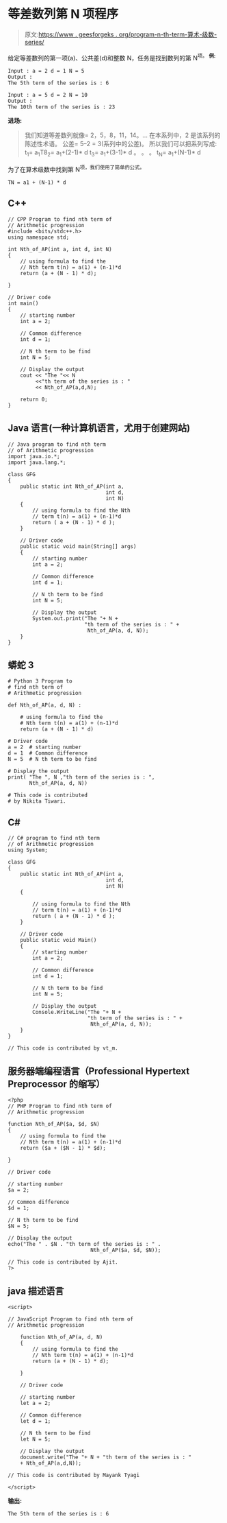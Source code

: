 # 等差数列第 N 项程序

> 原文:[https://www . geesforgeks . org/program-n-th-term-算术-级数-series/](https://www.geeksforgeeks.org/program-n-th-term-arithmetic-progression-series/)

给定等差数列的第一项(a)、公共差(d)和整数 N，任务是找到数列的第 N<sup>项。
**例:**</sup> 

```
Input : a = 2 d = 1 N = 5
Output :
The 5th term of the series is : 6

Input : a = 5 d = 2 N = 10
Output :
The 10th term of the series is : 23
```

**进场:**

> 我们知道等差数列就像= 2，5，8，11，14。…
> 在本系列中，2 是该系列的陈述性术语。
> 公差= 5–2 = 3(系列中的公差)。
> 所以我们可以把系列写成:
> t<sub>1</sub>= a<sub>1</sub>T8<sub>2</sub>= a<sub>1</sub>+(2-1)* d
> t<sub>3</sub>= a<sub>1</sub>+(3-1)* d
> 。
> 。
> 。
> t<sub>N</sub>= a<sub>1</sub>+(N-1)* d

为了在算术级数中找到第 N<sup>项，我们使用了简单的公式。</sup> 

```
TN = a1 + (N-1) * d
```

## C++

```
// CPP Program to find nth term of
// Arithmetic progression
#include <bits/stdc++.h>
using namespace std;

int Nth_of_AP(int a, int d, int N)
{
    // using formula to find the
    // Nth term t(n) = a(1) + (n-1)*d
    return (a + (N - 1) * d);

}

// Driver code
int main()
{
    // starting number
    int a = 2;

    // Common difference
    int d = 1;

    // N th term to be find
    int N = 5;

    // Display the output
    cout << "The "<< N
         <<"th term of the series is : "
         << Nth_of_AP(a,d,N);

    return 0;
}
```

## Java 语言(一种计算机语言，尤用于创建网站)

```
// Java program to find nth term
// of Arithmetic progression
import java.io.*;
import java.lang.*;

class GFG
{
    public static int Nth_of_AP(int a,
                                int d,
                                int N)
    {
        // using formula to find the Nth
        // term t(n) = a(1) + (n-1)*d
        return ( a + (N - 1) * d );
    }

    // Driver code
    public static void main(String[] args)
    {
        // starting number
        int a = 2;

        // Common difference
        int d = 1;

        // N th term to be find
        int N = 5;

        // Display the output
        System.out.print("The "+ N +
                         "th term of the series is : " +
                          Nth_of_AP(a, d, N));
    }
}
```

## 蟒蛇 3

```
# Python 3 Program to
# find nth term of
# Arithmetic progression

def Nth_of_AP(a, d, N) :

    # using formula to find the
    # Nth term t(n) = a(1) + (n-1)*d
    return (a + (N - 1) * d)

# Driver code
a = 2  # starting number
d = 1  # Common difference
N = 5  # N th term to be find

# Display the output
print( "The ", N ,"th term of the series is : ",
       Nth_of_AP(a, d, N))

# This code is contributed
# by Nikita Tiwari.
```

## C#

```
// C# program to find nth term
// of Arithmetic progression
using System;

class GFG
{
    public static int Nth_of_AP(int a,
                                int d,
                                int N)
    {

        // using formula to find the Nth
        // term t(n) = a(1) + (n-1)*d
        return ( a + (N - 1) * d );
    }

    // Driver code
    public static void Main()
    {
        // starting number
        int a = 2;

        // Common difference
        int d = 1;

        // N th term to be find
        int N = 5;

        // Display the output
        Console.WriteLine("The "+ N +
                          "th term of the series is : " +
                           Nth_of_AP(a, d, N));
    }
}

// This code is contributed by vt_m.
```

## 服务器端编程语言（Professional Hypertext Preprocessor 的缩写）

```
<?php
// PHP Program to find nth term of
// Arithmetic progression

function Nth_of_AP($a, $d, $N)
{
    // using formula to find the
    // Nth term t(n) = a(1) + (n-1)*d
    return ($a + ($N - 1) * $d);

}

// Driver code

// starting number
$a = 2;

// Common difference
$d = 1;

// N th term to be find
$N = 5;

// Display the output
echo("The " . $N . "th term of the series is : " .
                           Nth_of_AP($a, $d, $N));

// This code is contributed by Ajit.
?>
```

## java 描述语言

```
<script>

// JavaScript Program to find nth term of 
// Arithmetic progression

    function Nth_of_AP(a, d, N)
    { 
        // using formula to find the 
        // Nth term t(n) = a(1) + (n-1)*d
        return (a + (N - 1) * d);

    }

    // Driver code

    // starting number
    let a = 2; 

    // Common difference
    let d = 1; 

    // N th term to be find
    let N = 5; 

    // Display the output
    document.write("The "+ N + "th term of the series is : "
    + Nth_of_AP(a,d,N));

// This code is contributed by Mayank Tyagi

</script>
```

**输出:**

```
The 5th term of the series is : 6
```